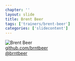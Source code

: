 ```yaml
---
chapter: ''
layout: slide
title: Brent Beer
tags: ['trainers/brent-beer']
categories: ['slidecontent']
---
```


<img class="headshot" src="assets/headshots/beer-brent.jpg" alt="Brent Beer">

<div><i class="icon-github-alt"> </i> <a href="http://github.com/github.com/brntbeer">github.com/brntbeer</a></div> 
<div><i class="icon-twitter"> </i> <a href="http://twitter.com/brntbeer">@brntbeer</a></div>